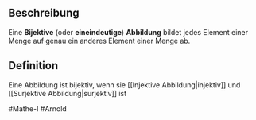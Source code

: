 ## Beschreibung
Eine **Bijektive** (oder **eineindeutige**) **Abbildung** bildet jedes Element einer Menge auf genau ein anderes Element einer Menge ab.

## Definition
Eine Abbildung ist bijektiv, wenn sie [[Injektive Abbildung|injektiv]] und [[Surjektive Abbildung|surjektiv]] ist

#Mathe-I 
#Arnold 
